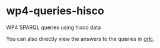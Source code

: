 # wp4-queries-hisco
WP4 SPARQL queries using hisco data

You can also directly view the answers to the queries in [grlc](http://grlc.io/api/CLARIAH/wp4-queries-hisco/).
